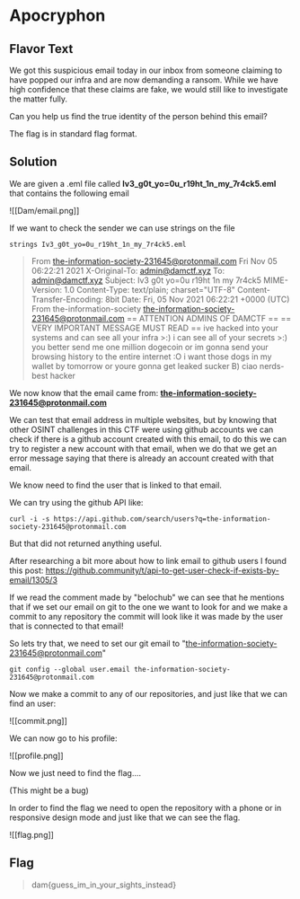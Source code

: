  # Apocryphon
 
 ## Flavor Text
 
 We got this suspicious email today in our inbox from someone claiming to have popped our infra and are now demanding a ransom. While we have high confidence that these claims are fake, we would still like to investigate the matter fully.

Can you help us find the true identity of the person behind this email?

The flag is in standard flag format.
 
 ## Solution 
 
 We are given a .eml file called **Iv3_g0t_yo=0u_r19ht_1n_my_7r4ck5.eml** that contains the following email
 
 ![[Dam/email.png]]
 
 If we want to check the sender we can use strings on the file
 
 ```strings Iv3_g0t_yo=0u_r19ht_1n_my_7r4ck5.eml```
 
 > From the-information-society-231645@protonmail.com  Fri Nov 05 06:22:21 2021
X-Original-To: admin@damctf.xyz
To: admin@damctf.xyz
Subject: Iv3 g0t yo=0u r19ht 1n my 7r4ck5
MIME-Version: 1.0
Content-Type: text/plain; charset="UTF-8"
Content-Transfer-Encoding: 8bit
Date: Fri, 05 Nov 2021 06:22:21 +0000 (UTC)
From the-information-society <the-information-society-231645@protonmail.com>
== ATTENTION ADMINS OF DAMCTF ==
== VERY IMPORTANT MESSAGE MUST READ ==
ive hacked into your systems and can see all your infra >:)
i can see all of your secrets >:)
you better send me one million dogecoin or im gonna send your browsing history to the entire internet :O
i want those dogs in my wallet by tomorrow or youre gonna get leaked sucker B)
ciao nerds- best hacker

We now know that the email came from: **the-information-society-231645@protonmail.com** 

We can test that email address in multiple websites, but by knowing that other OSINT challenges in this CTF were using github accounts we can check if there is a github account created with this email, to do this we can try to register a new account with that email, when we do that we get an error message saying that there is already an account created with that email.

We know need to find the user that is linked to that email.

We can try using the github API like:

```
curl -i -s https://api.github.com/search/users?q=the-information-society-231645@protonmail.com
```

But that did not returned anything useful.

After researching a bit more about how to link email to github users I found this post: https://github.community/t/api-to-get-user-check-if-exists-by-email/1305/3

If we read the comment made by "belochub" we can see that he mentions that if we set our email on git to the one we want to look for and we make a commit to any repository the commit will look like it was made by the user that is connected to that email!

So lets try that, we need to set our git email to "the-information-society-231645@protonmail.com" 

```
git config --global user.email the-information-society-231645@protonmail.com
```

Now we make a commit to any of our repositories, and just like that we can find an user:

![[commit.png]]

We can now go to his profile:

![[profile.png]]

Now we just need to find the flag.... 

(This might be a bug)

In order to find the flag we need to open the repository with a phone or in responsive design mode and just like that we can see the flag.

![[flag.png]]

## Flag

> dam{guess_im_in_your_sights_instead}